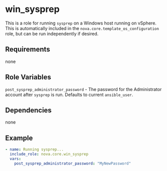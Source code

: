 # win_sysprep

This is a role for running `sysprep` on a Windows host running on vSphere. This is automatically included in the `nova.core.template_os_configuration` role, but can be run independently if desired.

## Requirements

none

## Role Variables

`post_sysprep_administrator_password` - The password for the Administrator account after `sysprep` is run. Defaults to current `ansible_user`.

## Dependencies

none

## Example

```yaml
- name: Running sysprep...
  include_role: nova.core.win_sysprep
  vars:
    post_sysprep_administrator_password: "MyNewPassword"
```
